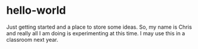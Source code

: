 # hello-world
Just getting started and a place to store some ideas.
So, my name is Chris and really all I am doing is experimenting at this time. I may use this in a classroom next year.
